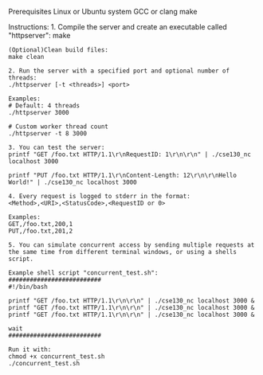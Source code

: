 Prerequisites
    Linux or Ubuntu system
    GCC or clang
    make

Instructions:
    1. Compile the server and create an executable called "httpserver":
    make

    (Optional)Clean build files:
    make clean

    2. Run the server with a specified port and optional number of threads:
    ./httpserver [-t <threads>] <port>

    Examples:
    # Default: 4 threads
    ./httpserver 3000

    # Custom worker thread count
    ./httpserver -t 8 3000

    3. You can test the server:
    printf "GET /foo.txt HTTP/1.1\r\nRequestID: 1\r\n\r\n" | ./cse130_nc localhost 3000

    printf "PUT /foo.txt HTTP/1.1\r\nContent-Length: 12\r\n\r\nHello World!" | ./cse130_nc localhost 3000

    4. Every request is logged to stderr in the format:
    <Method>,<URI>,<StatusCode>,<RequestID or 0>

    Examples:
    GET,/foo.txt,200,1
    PUT,/foo.txt,201,2

    5. You can simulate concurrent access by sending multiple requests at the same time from different terminal windows, or using a shells script.

    Example shell script "concurrent_test.sh":
    ##########################
    #!/bin/bash

    printf "GET /foo.txt HTTP/1.1\r\n\r\n" | ./cse130_nc localhost 3000 &
    printf "GET /foo.txt HTTP/1.1\r\n\r\n" | ./cse130_nc localhost 3000 &
    printf "GET /foo.txt HTTP/1.1\r\n\r\n" | ./cse130_nc localhost 3000 &

    wait
    ##########################

    Run it with:
    chmod +x concurrent_test.sh
    ./concurrent_test.sh







